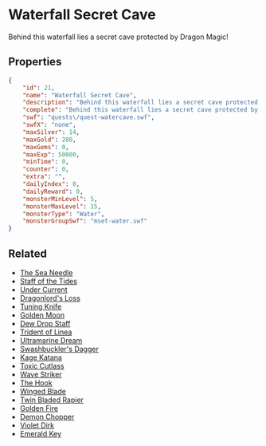 # Waterfall Secret Cave

Behind this waterfall lies a secret cave protected by Dragon Magic!

## Properties

```json
{
    "id": 21,
    "name": "Waterfall Secret Cave",
    "description": "Behind this waterfall lies a secret cave protected by Dragon Magic!",
    "complete": "Behind this waterfall lies a secret cave protected by Dragon Magic!",
    "swf": "quests\/quest-watercave.swf",
    "swfX": "none",
    "maxSilver": 14,
    "maxGold": 200,
    "maxGems": 0,
    "maxExp": 50000,
    "minTime": 0,
    "counter": 0,
    "extra": "",
    "dailyIndex": 0,
    "dailyReward": 0,
    "monsterMinLevel": 5,
    "monsterMaxLevel": 15,
    "monsterType": "Water",
    "monsterGroupSwf": "mset-water.swf"
}
```

## Related

- [The Sea Needle](../items/183-the-sea-needle.md)
- [Staff of the Tides](../items/203-staff-of-the-tides.md)
- [Under Current](../items/236-under-current.md)
- [Dragonlord's Loss](../items/244-dragonlord-s-loss.md)
- [Tuning Knife](../items/270-tuning-knife.md)
- [Golden Moon](../items/279-golden-moon.md)
- [Dew Drop Staff](../items/284-dew-drop-staff.md)
- [Trident of Linea](../items/295-trident-of-linea.md)
- [Ultramarine Dream](../items/302-ultramarine-dream.md)
- [Swashbuckler's Dagger](../items/315-swashbuckler-s-dagger.md)
- [Kage Katana](../items/334-kage-katana.md)
- [Toxic Cutlass](../items/335-toxic-cutlass.md)
- [Wave Striker](../items/336-wave-striker.md)
- [The Hook](../items/337-the-hook.md)
- [Winged Blade](../items/338-winged-blade.md)
- [Twin Bladed Rapier](../items/345-twin-bladed-rapier.md)
- [Golden Fire](../items/360-golden-fire.md)
- [Demon Chopper](../items/364-demon-chopper.md)
- [Violet Dirk](../items/370-violet-dirk.md)
- [Emerald Key](../items/15628-emerald-key.md)

